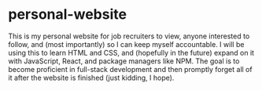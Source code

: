 # personal-website
 This is my personal website for job recruiters to view, anyone interested to follow, and (most importantly) so I can keep myself accountable.
 I will be using this to learn HTML and CSS, and (hopefully in the future) expand on it with JavaScript, React, and package managers like NPM.
 The goal is to become proficient in full-stack development and then promptly forget all of it after the website is finished (just kidding, I hope).
 